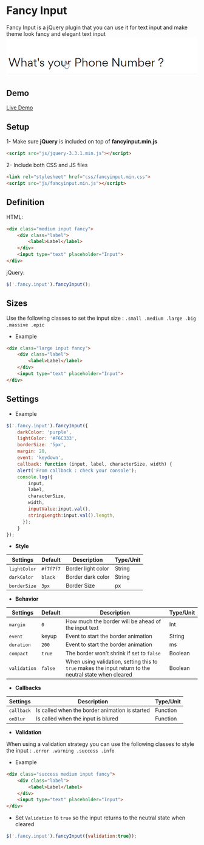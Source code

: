 # Fancy Input
Fancy Input is a jQuery plugin that you can use it for text input and make theme look fancy and elegant  text input 
![](screenshots/main_example.gif)

## Demo

[Live Demo](https://codepen.io/SaadRegal/project/full/ZWxeLr)

## Setup

1- Make sure **jQuery** is included on top of **fancyinput.min.js**
```html
<script src="js/jquery-3.3.1.min.js"></script>
```

2- Include both CSS and JS files

```html
<link rel="stylesheet" href="css/fancyinput.min.css">
<script src="js/fancyinput.min.js"></script>
```

## Definition

HTML:
```html
<div class="medium input fancy">
    <div class="label">
        <label>Label</label>
    </div>
    <input type="text" placeholder="Input">
</div>
```
jQuery:
```js
$('.fancy.input').fancyInput();
```

## Sizes
Use the following classes to set the input size : `.small .medium .large .big .massive .epic`
- Example

```html
<div class="large input fancy">
    <div class="label">
        <label>Label</label>
    </div>
    <input type="text" placeholder="Input">
</div>
```

## Settings

- Example 
```js
$('.fancy.input').fancyInput({
    darkColor: 'purple',
    lightColor: '#F6C333',
    borderSize: '5px',
    margin: 20,
    event: 'keydown',
    callback: function (input, label, characterSize, width) {
    alert('From callback : check your console');
    console.log({
        input,
        label,
        characterSize,
        width,
        inputValue:input.val(),
        stringLength:input.val().length,
      });
    }
});
```


- **Style**

| Settings   	| Default 	| Description        	| Type/Unit   	|
|------------	|---------	|--------------------	|--------	|
| `lightColor`| `#f7f7f7`	| Border light color 	| String 	|
| `darkColor`	| `black`  	| Border dark color  	| String 	|
| `borderSize`| `3px`  	| Border Size  	| px 	|


- **Behavior**

| Settings   	| Default 	| Description        	| Type/Unit   	|
|------------	|---------	|--------------------	|--------	|
| `margin`    | `0`	      | How much the border will be ahead of the input text 	| Int 	|
| `event`	| keyup   	| Event to start the border animation    	| String 	|
| `duration`	| `200`   	| Event to start the border animation    	| ms 	|
| `compact`	| `true`   	| The border won't shrink if set to `false`    	| Boolean  	|
| `validation`	| `false`   	| When using validation, setting this to `true` makes the input return to the neutral state when cleared    	| Boolean  	|

- **Callbacks**

| Settings   	| Description        	| Type/Unit|
|------------	|--------------------	|--------	|
| `callback`| Is called when the border animation is started  	| Function 	|
| `onBlur`	| Is called when the input is blured  	| Function 	|

- **Validation**

When using a validation strategy you can use the following classes to style the input : `.error .warning .success .info`

- Example 

```html
<div class="success medium input fancy">
    <div class="label">
        <label>Label</label>
    </div>
    <input type="text" placeholder="Input">
</div>
```

- Set `Validation` to `true` so the input returns to the neutral state when cleared

```js
$('.fancy.input').fancyInput({validation:true});
```

